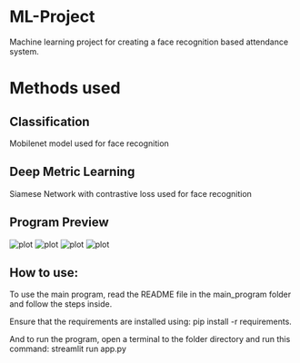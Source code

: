 # ML-Project
Machine learning project for creating a face recognition based attendance system.

# Methods used
## Classification
Mobilenet model used for face recognition

## Deep Metric Learning
Siamese Network with contrastive loss used for face recognition

## Program Preview
![plot](./screenshots/login_area.png)
![plot](./screenshots/face_verification_area.png)
![plot](./screenshots/unknown_face.png)
![plot](./screenshots/face_verified_attendance_taken.png)

## How to use:
To use the main program, read the README file in the main_program folder and follow the steps inside.

Ensure that the requirements are installed using: pip install -r requirements.

And to run the program, open a terminal to the folder directory and run this command: streamlit run app.py
